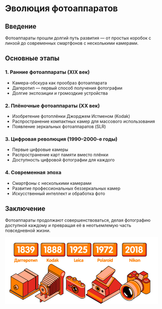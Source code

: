 # Эволюция фотоаппаратов  

## Введение  
Фотоаппараты прошли долгий путь развития — от простых коробок с линзой до современных смартфонов с несколькими камерами.  

## Основные этапы  

### 1. Ранние фотоаппараты (XIX век)  
- Камера-обскура как прообраз фотоаппарата  
- Дагеротип — первый способ получения фотографии  
- Долгие экспозиции и громоздкие устройства  

### 2. Плёночные фотоаппараты (XX век)  
- Изобретение фотоплёнки Джорджем Истменом (Kodak)  
- Распространение компактных камер для массового использования  
- Появление зеркальных фотоаппаратов (SLR)  

### 3. Цифровая революция (1990–2000-е годы)  
- Первые цифровые камеры  
- Распространение карт памяти вместо плёнки  
- Доступность цифровой фотографии для каждого  

### 4. Современная эпоха  
- Смартфоны с несколькими камерами  
- Развитие профессиональных беззеркальных камер  
- Искусственный интеллект и обработка фото  

## Заключение  
Фотоаппараты продолжают совершенствоваться, делая фотографию доступной каждому и превращая её в неотъемлемую часть повседневной жизни.  

![Эволюция фотоаппаратов](images/evoaluttiya.png)
